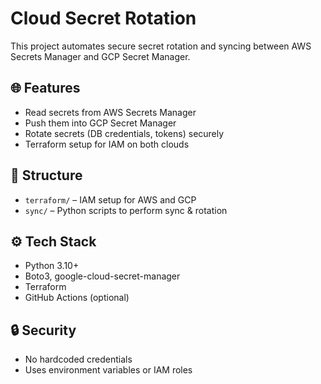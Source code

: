 # Cloud Secret Rotation

This project automates secure secret rotation and syncing between AWS Secrets Manager and GCP Secret Manager.

## 🌐 Features

- Read secrets from AWS Secrets Manager
- Push them into GCP Secret Manager
- Rotate secrets (DB credentials, tokens) securely
- Terraform setup for IAM on both clouds

## 📁 Structure

- `terraform/` – IAM setup for AWS and GCP
- `sync/`      – Python scripts to perform sync & rotation

## ⚙️ Tech Stack

- Python 3.10+
- Boto3, google-cloud-secret-manager
- Terraform
- GitHub Actions (optional)

## 🔒 Security

- No hardcoded credentials
- Uses environment variables or IAM roles
